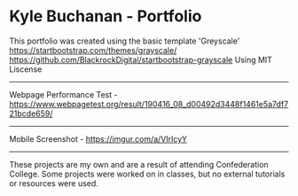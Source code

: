 # Kyle Buchanan - Portfolio

This portfolio was created using the basic template 'Greyscale'
https://startbootstrap.com/themes/grayscale/
https://github.com/BlackrockDigital/startbootstrap-grayscale
Using MIT Liscense

---------------------------------------------------------------------------

Webpage Performance Test -
https://www.webpagetest.org/result/190416_08_d00492d3448f1461e5a7df721bcde659/

---------------------------------------------------------------------------

Mobile Screenshot - 
https://imgur.com/a/VIrIcyY

---------------------------------------------------------------------------

These projects are my own and are a result of attending Confederation College. Some projects were worked on in classes, but no external tutorials or resources were used.